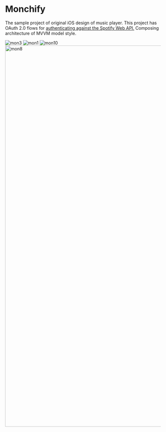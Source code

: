 # Monchify
The sample project of original iOS design of music player. 
This project has OAuth 2.0 flows for [authenticating against the Spotify Web API.](https://developer.spotify.com/documentation/general/guides/authorization/)
Composing architecture of MVVM model style.

![mon3](https://user-images.githubusercontent.com/58180720/160178684-195a3bec-9fdf-4ecc-99c5-44b9a3f16b73.jpg)
![mon1](https://user-images.githubusercontent.com/58180720/160179051-4637f8a1-1009-4a9a-885a-64f8fad812af.jpg)
![mon10](https://user-images.githubusercontent.com/58180720/160179282-32e1b483-059f-4d6a-9148-9c4f45e5d626.jpg)
<img width="1234" alt="mon8" src="https://user-images.githubusercontent.com/58180720/160179474-b9b5d91c-0f2c-4f7c-87da-ab66877efab2.png">
